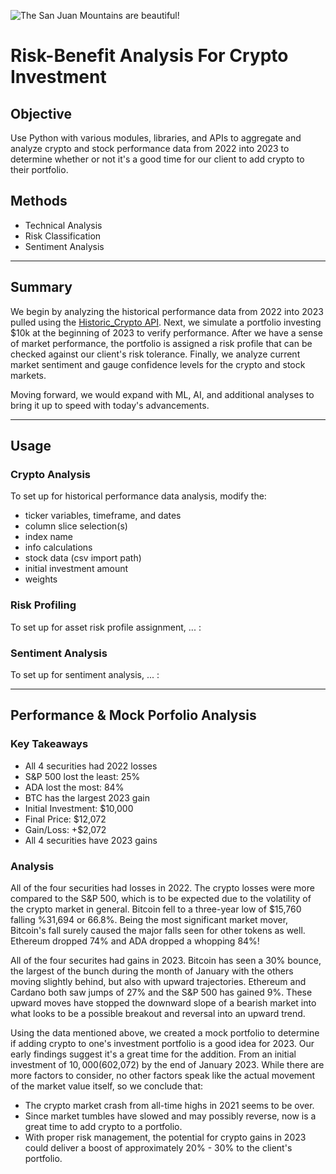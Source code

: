 ![The San Juan Mountains are beautiful!](https://images.unsplash.com/photo-1560221328-12fe60f83ab8?ixlib=rb-4.0.3&ixid=MnwxMjA3fDB8MHxwaG90by1wYWdlfHx8fGVufDB8fHx8&auto=format&fit=crop&w=2074&q=80 "San Juan Mountains")

# Risk-Benefit Analysis For Crypto Investment

## Objective

Use Python with various modules, libraries, and APIs to aggregate and analyze crypto and stock performance data from 2022 into 2023 to determine whether or not it's a good time for our client to add crypto to their portfolio.

## Methods

- Technical Analysis
- Risk Classification
- Sentiment Analysis

---

## Summary

We begin by analyzing the historical performance data from 2022 into 2023 pulled using the [Historic_Crypto API](https://pypi.org/project/Historic-Crypto/). Next, we simulate a portfolio investing $10k at the beginning of 2023 to verify performance. After we have a sense of market performance, the portfolio is assigned a risk profile that can be checked against our client's risk tolerance. Finally, we analyze current market sentiment and gauge confidence levels for the crypto and stock markets.

Moving forward, we would expand with ML, AI, and additional analyses to bring it up to speed with today's advancements.

---

## Usage

### Crypto Analysis
To set up for historical performance data analysis, modify the:

- ticker variables, timeframe, and dates
- column slice selection(s)
- index name
- info calculations
- stock data (csv import path)
- initial investment amount
- weights


### Risk Profiling
To set up for asset risk profile assignment, ... :


### Sentiment Analysis
To set up for sentiment analysis, ... :

---

## Performance & Mock Porfolio Analysis

### Key Takeaways
- All 4 securities had 2022 losses
- S&P 500 lost the least: 25%
- ADA lost the most: 84%
- BTC has the largest 2023 gain
- Initial Investment: $10,000
- Final Price: $12,072
- Gain/Loss: +$2,072
- All 4 securities have 2023 gains

### Analysis
All of the four securities had losses in 2022. The crypto losses were more compared to the S&P 500, which is to be expected due to the volatility of the crypto market in general. Bitcoin fell to a three-year low of $15,760
falling %31,694 or 66.8%. Being the most significant market mover, Bitcoin's fall surely caused the major falls seen for other tokens as well. Ethereum dropped 74% and ADA dropped a whopping 84%!

All of the four securites had gains in 2023. Bitcoin has seen a 30% bounce, the largest of the bunch during the month of January with the others moving slightly behind, but also with upward trajectories. Ethereum and Cardano both saw jumps of 27% and the S&P 500 has gained 9%. These upward moves have stopped the downward slope of a bearish market into what looks to be a possible breakout and reversal into an upward trend.

Using the data mentioned above, we created a mock portfolio to determine if adding crypto to one's investment portfolio is a good idea for 2023. Our early findings suggest it's a great time for the addition. From an initial investment of $10,000
(60% S&P 500, 10% Bitcoin, 10% Ethereum, and 20% Cardano), there was an approximate 20% gain ($2,072) by the end of January 2023. While there are more factors to consider, no other factors speak like the actual movement of the market value itself, so we conclude that:

- The crypto market crash from all-time highs in 2021 seems to be over.
- Since market tumbles have slowed and may possibly reverse, now is a great time to add crypto to a portfolio.
- With proper risk management, the potential for crypto gains in 2023 could deliver a boost of approximately 20% - 30% to the client's portfolio.
